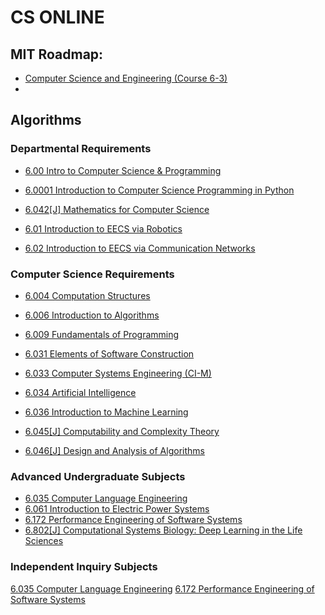 # CS ONLINE

## MIT Roadmap:
- [Computer Science and Engineering (Course 6-3)](http://catalog.mit.edu/degree-charts/computer-science-engineering-course-6-3/)
- 

## Algorithms
### Departmental Requirements
- [6.00 Intro to Computer Science & Programming](https://www.youtube.com/playlist?list=PL4C4720A6F225E074)
- [6.0001 Introduction to Computer Science Programming in Python](https://www.youtube.com/watch?v=nykOeWgQcHM&list=PLUl4u3cNGP63WbdFxL8giv4yhgdMGaZNA)
- [6.042\[J\] Mathematics for Computer Science](https://www.youtube.com/watch?v=wIq4CssPoO0&list=PLUl4u3cNGP60UlabZBeeqOuoLuj_KNphQ)

- [6.01 Introduction to EECS via Robotics](https://www.youtube.com/watch?v=3S4cNfl0YF0&list=PL9B24A6A9D5754E70)
- [6.02 Introduction to EECS via Communication Networks](https://www.youtube.com/playlist?list=PLUl4u3cNGP63ZWyJMdWIVtyweopUN3xt3)

### Computer Science Requirements
- [6.004 Computation Structures](https://www.youtube.com/watch?v=R0tFDXBZvKI&list=PLUl4u3cNGP62WVs95MNq3dQBqY2vGOtQ2)
- [6.006 	Introduction to Algorithms](https://www.youtube.com/playlist?list=PLUl4u3cNGP61Oq3tWYp6V_F-5jb5L2iHb)
- [6.009 Fundamentals of Programming](#)
- [6.031 Elements of Software Construction](#)
- [6.033 Computer Systems Engineering (CI-M)](https://www.youtube.com/playlist?list=PL6535748F59DCA484)


- [6.034 Artificial Intelligence](https://www.youtube.com/playlist?list=PLUl4u3cNGP63gFHB6xb-kVBiQHYe_4hSi)
- [6.036 Introduction to Machine Learning](#)


- [6.045\[J\] Computability and Complexity Theory]()
- [6.046\[J\] Design and Analysis of Algorithms](https://www.youtube.com/playlist?list=PLUl4u3cNGP6317WaSNfmCvGym2ucw3oGp)

### Advanced Undergraduate Subjects
- [6.035 Computer Language Engineering](https://www.youtube.com/playlist?list=PL0300FE43396456C1)
- [6.061 	Introduction to Electric Power Systems](https://www.youtube.com/watch?v=8aNkTgarBis)
- [6.172 	Performance Engineering of Software Systems](https://www.youtube.com/playlist?list=PLUl4u3cNGP63VIBQVWguXxZZi0566y7Wf)
- [6.802\[J\] Computational Systems Biology: Deep Learning in the Life Sciences](https://www.youtube.com/watch?v=lJzybEXmIj0)

### Independent Inquiry Subjects
[6.035 Computer Language Engineering](https://www.youtube.com/playlist?list=PL0300FE43396456C1)
[6.172 	Performance Engineering of Software Systems](https://www.youtube.com/playlist?list=PLUl4u3cNGP63VIBQVWguXxZZi0566y7Wf)
